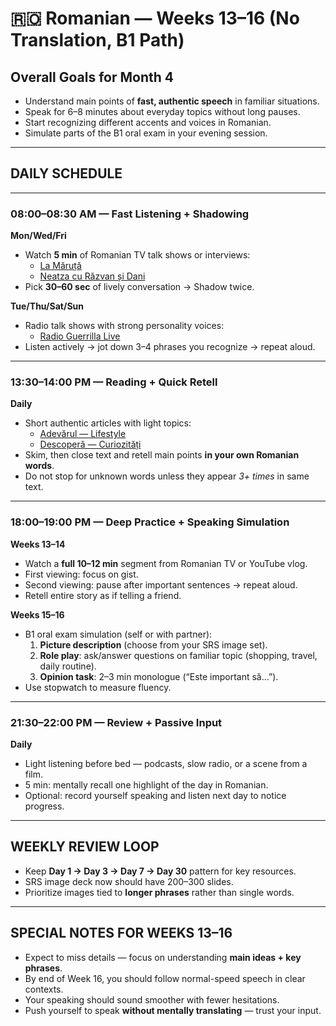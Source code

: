 # 🇷🇴 Romanian — Weeks 13–16 (No Translation, B1 Path)

## Overall Goals for Month 4
- Understand main points of **fast, authentic speech** in familiar situations.
- Speak for 6–8 minutes about everyday topics without long pauses.
- Start recognizing different accents and voices in Romanian.
- Simulate parts of the B1 oral exam in your evening session.

---

## DAILY SCHEDULE

---

### **08:00–08:30 AM — Fast Listening + Shadowing**
**Mon/Wed/Fri**
- Watch **5 min** of Romanian TV talk shows or interviews:
  - [La Măruță](https://www.youtube.com/results?search_query=la+măruță)
  - [Neatza cu Răzvan și Dani](https://www.youtube.com/results?search_query=neatza+cu+răzvan+și+dani)
- Pick **30–60 sec** of lively conversation → Shadow twice.

**Tue/Thu/Sat/Sun**
- Radio talk shows with strong personality voices:
  - [Radio Guerrilla Live](https://www.guerrillaradio.ro/)
- Listen actively → jot down 3–4 phrases you recognize → repeat aloud.

---

### **13:30–14:00 PM — Reading + Quick Retell**
**Daily**
- Short authentic articles with light topics:
  - [Adevărul — Lifestyle](https://adevarul.ro/life-style/)
  - [Descoperă — Curiozități](https://www.descopera.ro/)
- Skim, then close text and retell main points **in your own Romanian words**.
- Do not stop for unknown words unless they appear *3+ times* in same text.

---

### **18:00–19:00 PM — Deep Practice + Speaking Simulation**
**Weeks 13–14**
- Watch a **full 10–12 min** segment from Romanian TV or YouTube vlog.
- First viewing: focus on gist.
- Second viewing: pause after important sentences → repeat aloud.
- Retell entire story as if telling a friend.

**Weeks 15–16**
- B1 oral exam simulation (self or with partner):
  1. **Picture description** (choose from your SRS image set).
  2. **Role play**: ask/answer questions on familiar topic (shopping, travel, daily routine).
  3. **Opinion task**: 2–3 min monologue (“Este important să…”).
- Use stopwatch to measure fluency.

---

### **21:30–22:00 PM — Review + Passive Input**
**Daily**
- Light listening before bed — podcasts, slow radio, or a scene from a film.
- 5 min: mentally recall one highlight of the day in Romanian.
- Optional: record yourself speaking and listen next day to notice progress.

---

## WEEKLY REVIEW LOOP
- Keep **Day 1 → Day 3 → Day 7 → Day 30** pattern for key resources.
- SRS image deck now should have 200–300 slides.
- Prioritize images tied to **longer phrases** rather than single words.

---

## SPECIAL NOTES FOR WEEKS 13–16
- Expect to miss details — focus on understanding **main ideas + key phrases**.
- By end of Week 16, you should follow normal-speed speech in clear contexts.
- Your speaking should sound smoother with fewer hesitations.
- Push yourself to speak **without mentally translating** — trust your input.
